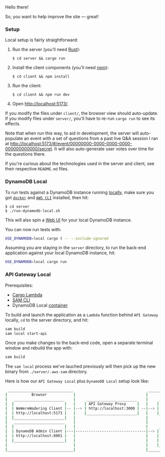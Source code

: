 Hello there!

So, you want to help improve the site — great!

### Setup

Local setup is fairly straightforward:

1. Run the server (you'll need [Rust](https://www.rust-lang.org/)):
   ```console
   $ cd server && cargo run
   ```
2. Install the client components (you'll need [npm](https://www.npmjs.com/)):
   ```console
   $ cd client && npm install
   ```
3. Run the client:
   ```console
   $ cd client && npm run dev
   ```
4. Open <http://localhost:5173/>.

If you modify the files under `client/`, the browser view should
auto-update. If you modify files under `server/`, you'll have to re-run
`cargo run` to see its effects.

Note that when run this way, to aid in development, the server will
auto-populate an event with a set of questions from a past live Q&A
session I ran at
<http://localhost:5173/#/event/00000000-0000-0000-0000-000000000000/secret>.
It will also auto-generate user votes over time for the questions there.

If you're curious about the technologies used in the server and client,
see their respective `README.md` files.

### DynamoDB Local

To run tests against a DynamoDB instance running [locally](https://docs.aws.amazon.com/amazondynamodb/latest/developerguide/DynamoDBLocal.html), make sure
you got [`docker`](https://docs.docker.com/engine/install/) and
[`AWS CLI`](https://docs.aws.amazon.com/cli/latest/userguide/getting-started-install.html#getting-started-install-instructions) installed, then hit:

```console
$ cd server
$ ./run-dynamodb-local.sh
```

This will also spin a [Web UI](https://github.com/aaronshaf/dynamodb-admin?tab=readme-ov-file)
for your local DynamoDB instance.

You can now run tests with:

```sh
USE_DYNAMODB=local cargo t -- --include-ignored
```

Assuming you are staying in the `server` directory, to run the back-end application against
your local DynamoDB instance, hit:

```sh
USE_DYNAMODB=local cargo run
```

### API Gateway Local

Prerequisites:

- [Cargo Lambda](https://www.cargo-lambda.info/guide/installation.html#binary-releases)
- [SAM CLI](https://docs.aws.amazon.com/serverless-application-model/latest/developerguide/install-sam-cli.html)
- DynamoDB Local [container](#backend-with-dynamodb-local)

To build and launch the application as a `Lambda` function behind `API Gateway` locally, `cd` to the server
directory, and hit:

```sh
sam build
sam local start-api
```

Once you make changes to the back-end code, open a separate terminal window and rebuild the app with:

```sh
sam build
```

The `sam local` process we've lauched previously will then pick up the new binary from `./server/.aws-sam` directory.

Here is how our `API Gateway Local` plus `DynamoDB Local` setup look like:

```sh
 ______________________________                                  _______________________________________________
|           Browser            |                                |       Docker Network: wewerewondering         |
|   _______________________    |     _______________________    |     __________________________________        |
|  |                       |   |    | API Gateway Proxy     |   |    | WeWereWondering Server Container |       |
|  | WeWereWodering Client |-- |--> | http://localhost:3000 | --|--> | ports: SAM assigns dynamically   | --|   |
|  | http://localhost:5173 |   |    |_______________________|   |    |__________________________________|   |   |
|  |_______________________|   |                                |                                           |   |
|   _______________________    |                                |                                           |   |
|  |                       |   |                                |     _____________________________         |   |
|  | DynamoDB Admin Client |---|--------------------------------|--> | DynamoDB Local Container    |        |   |
|  | http://localhost:8001 |   |                                |    | ports: 127.0.0.1:8000:8000  |        |   |
|  |_______________________|   |                                |    | host: dynamodb-local        | <------|   |
|                              |                                |    |_____________________________|            |
|______________________________|                                |_______________________________________________|
```
